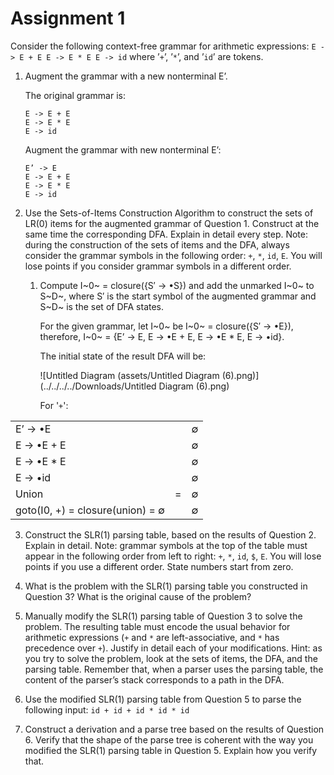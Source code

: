 # Assignment 1

Consider the following context-free grammar for arithmetic expressions:
    `E -> E + E E -> E * E E -> id`
where ’`+`’, ’`*`’, and ’`id`’ are tokens.

1. Augment the grammar with a new nonterminal E’.

    The original grammar is:

    ```none
    E -> E + E
    E -> E * E
    E -> id
    ```

    Augment the grammar with new nonterminal E’:

    ```none
    E’ -> E
    E -> E + E
    E -> E * E
    E -> id
    ```

2. Use the Sets-of-Items Construction Algorithm to construct the sets of LR(0) items for the augmented grammar of Question 1. Construct at the same time the corresponding DFA. Explain in detail every step.
    Note: during the construction of the sets of items and the DFA, always consider the grammar symbols in the following order: `+`, `*`, `id`, `E`. You will lose points if you consider grammar symbols in a different order.

    1. Compute I~0~ = closure({S′ → •S}) and add the unmarked I~0~ to S~D~, where S′ is the start symbol of the augmented grammar and S~D~ is the set of DFA states.

       For the given grammar, let I~0~ be I~0~ = closure({S′ → •E}), therefore, I~0~ = {E’ -> E, E -> •E + E, E -> •E * E, E -> •id}.

       The initial state of the result DFA will be:

       ![Untitled Diagram (assets/Untitled Diagram (6).png)](../../../../Downloads/Untitled Diagram (6).png)

       For '`+`':


|      |      |      |
| ---- | ---- | ---- |
| E’ -> •E                           |      | ∅    |
| E  -> •E   + E                     |      | ∅    |
| E  -> •E   * E                     |      | ∅    |
| E  -> •id                          |      | ∅    |
| Union                              | =    | ∅    |
| goto(I0,   +) = closure(union) = ∅ |      | ∅    |

3. Construct the SLR(1) parsing table, based on the results of Question 2. Explain in detail.
    Note: grammar symbols at the top of the table must appear in the following order from left to right: `+`, `*`, `id`, `$`, `E`. You will lose points if you use a different order. State numbers start from zero.

4. What is the problem with the SLR(1) parsing table you constructed in Question 3? What is the original cause of the problem?

5. Manually modify the SLR(1) parsing table of Question 3 to solve the problem. The resulting table must encode the usual behavior for arithmetic expressions (`+` and `*` are left-associative, and `*` has precedence over `+`). Justify in detail each of your modifications.
    Hint: as you try to solve the problem, look at the sets of items, the DFA, and the parsing table. Remember that, when a parser uses the parsing table, the content of the parser’s stack corresponds to a path in the DFA.

6. Use the modified SLR(1) parsing table from Question 5 to parse the following input:
    `id + id + id * id * id`

7. Construct a derivation and a parse tree based on the results of Question 6. Verify that the shape of the parse tree is coherent with the way you modified the SLR(1) parsing table in Question 5. Explain how you verify that.
